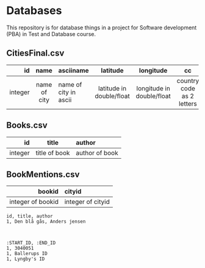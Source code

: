 # Databases
This repository is for database things in a project for Software development (PBA) in Test and Database course.

## CitiesFinal.csv
id | name | asciiname | latitude | longitude | cc | population
-----:|:-------:|:---------|:-------:|:---------:|:------:|:-----
integer | name of city | name of city in ascii | latitude in double/float | longitude in double/float | country code as 2 letters | population in integer

## Books.csv
id | title | author 
-----:|:-------:|:--------
integer | title of book | author of book

## BookMentions.csv
bookid | cityid 
-----:|:-------
integer of bookid | integer of cityid

```
id, title, author
1, Den blå gås, Anders jensen



:START_ID, :END_ID
1, 3040051
1, Ballerups ID
1, Lyngby's ID
```

